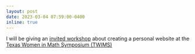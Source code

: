 ```yaml
---
layout: post
date: 2023-03-04 07:59:00-0400
inline: true
---
```


I will be giving an [invited workshop](https://docs.google.com/presentation/d/1ZQiH_0w7deBsmd6rsDN0JyrPnQDZ4UJfuktbsW-l4t4/edit?usp=sharing) about creating a personal website at the [Texas Women in Math Symposium (TWIMS)](https://sites.google.com/utexas.edu/twims-2023/) 